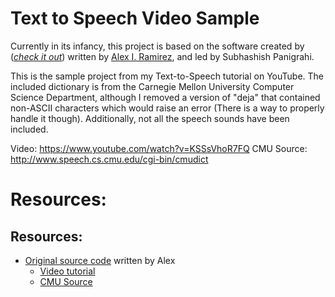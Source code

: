 # Text to Speech Video Sample
Currently in its infancy, this project is based on the software created by (*[check it out](https://github.com/alexram1313/text-to-speech-sample)*) written by [Alex I. Ramirez](https://github.com/alexram1313), and led by Subhashish Panigrahi.

This is the sample project from my Text-to-Speech tutorial on YouTube. The included dictionary is from the Carnegie Mellon University Computer Science Department, although I removed a version of "deja" that contained non-ASCII characters which would raise an error (There is a way to properly handle it though). Additionally, not all the speech sounds have been included.

Video: https://www.youtube.com/watch?v=KSSsVhoR7FQ
CMU Source: http://www.speech.cs.cmu.edu/cgi-bin/cmudict
# Resources:
## Resources:
* [Original source code](https://github.com/alexram1313/text-to-speech-sample) written by Alex
  - [Video tutorial](https://www.youtube.com/watch?v=KSSsVhoR7FQ)
  - [CMU Source](http://www.speech.cs.cmu.edu/cgi-bin/cmudict)
